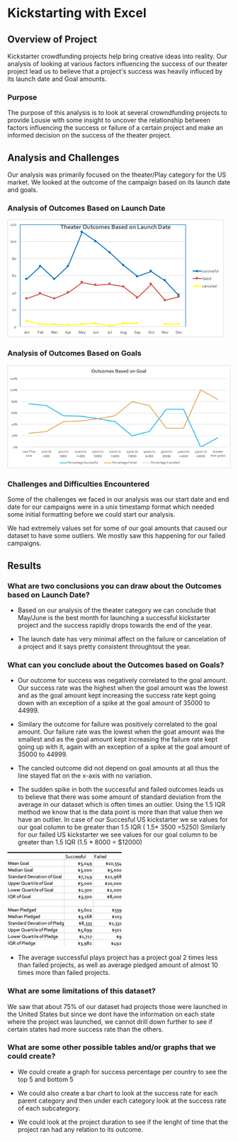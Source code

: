 # Kickstarting with Excel

## Overview of Project
Kickstarter crowdfunding projects help bring creative ideas into reality. Our analysis of looking at various factors influencing the success of our theater project lead us to believe that a project's success was heavily influced by its launch date and Goal amounts. 


### Purpose
The purpose of this analysis is to look at several crowndfunding projects to provide Lousie with some insight to uncover the relationship between factors influencing the success or failure of a certain project and make an informed decision on the success of the theater project. 

## Analysis and Challenges
Our analysis was primarily focused on the theater/Play category for the US market.
We looked at the outcome of the campaign based on its launch date and goals.


### Analysis of Outcomes Based on Launch Date
![GitHub Logo](/resources/Theater_Outcomes_vs_Launch.png)


### Analysis of Outcomes Based on Goals
![GitHub Logo](/resources/Outcomes_vs_Goals.png)

### Challenges and Difficulties Encountered
Some of the challenges we faced in our analysis was our start date and end date for our campaigns were in a unix timestamp format which needed some initial formatting before we could start our analysis.

We had extremely values set for some of our goal amounts that caused our dataset to have some outliers. We mostly saw this happening for our failed campaigns. 

## Results

### What are two conclusions you can draw about the Outcomes based on Launch Date?

- Based on our analysis of the theater category we can conclude that May/June is the best month for launching a successful kickstarter project and the success rapidly drops towards the end of the year. 

- The launch date has very minimal affect on the failure or cancelation of a project and it says pretty consistent throughtout the year. 


### What can you conclude about the Outcomes based on Goals?

- Our outcome for success was negatively correlated to the goal amount. Our success rate was the highest when the goal amount was the lowest and as the goal amount kept increasing the success rate kept going down with an exception of a spike at the goal amount of 35000 to 44999.

- Similary the outcome for failure was positively correlated to the goal amount. Our failure rate was the lowest when the goat amount was the smallest and as the goal amount kept increasing the failure rate kept going up with it, again with an exception of a spike at the goal amount of 35000 to 44999.

- The cancled outcome did not depend on goal amounts at all thus the line stayed flat on the x-axis with no variation.

- The sudden spike in both the  successful and failed outcomes leads us to believe that there was some amount of standard deviation from the average in our dataset which is often times an outlier. Using the 1.5 IQR method we know that is the data point is more than that value then we have an outlier. 
In case of our Succesful US kickstarter we se values for our goal column to be greater than 1.5 IQR ( 1.5* 3500 =5250)
Similarly for our failed US kickstarter we see values for our goal column to be greater than 1.5 IQR (1.5 * 8000 = $12000)

![GitHub Logo](/resources/Descriptive_Statistics.png)

- The average successful plays project has a project goal 2 times less than failed projects, as well as average pledged amount of almost 10 times more than failed projects.


### What are some limitations of this dataset?

We saw that about 75% of our dataset had projects those were launched in the United States but since we dont have the information on each state where the project was launched, we cannot drill down further to see if certain states had more success rate than the others. 


### What are some other possible tables and/or graphs that we could create?

- We could create a graph for success percentage per country to see the top 5 and bottom 5

- We could also create a bar chart to look at the success rate for each parent category and then under each category look at the success rate of each subcategory.

- We could look at the project duration to see if the lenght of time that the project ran had any relation to its outcome.




